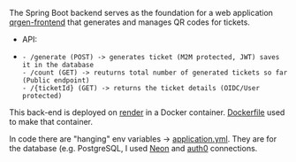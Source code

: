 The Spring Boot backend serves as the foundation for a web application [qrgen-frontend](https://github.com/IvorLipic/qrgen-frontend) that generates and manages QR codes for tickets.

- API:
-     - /generate (POST) -> generates ticket (M2M protected, JWT) saves it in the database
      - /count (GET) -> reuturns total number of generated tickets so far (Public endpoint)
      - /{ticketId} (GET) -> returns the ticket details (OIDC/User protected)

This back-end is deployed on [render](https://render.com/) in a Docker container. 
[Dockerfile](https://github.com/IvorLipic/qrgen-backend/blob/master/Dockerfile) used to make that container.

In code there are "hanging" env variables -> [application.yml](https://github.com/IvorLipic/qrgen-backend/blob/master/src/main/resources/application.yml).
They are for the database (e.g. PostgreSQL, I used [Neon](https://neon.tech/) and [auth0](https://auth0.com/) connections.
